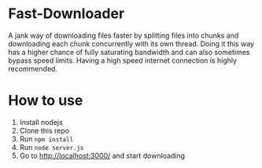 # Fast-Downloader
A jank way of downloading files faster by splitting files into chunks and downloading each chunk concurrently with its own thread. Doing it this way has a higher chance of fully saturating bandwidth and can also sometimes bypass speed limits. Having a high speed internet connection is highly recommended.

# How to use
1. Install nodejs
2. Clone this repo
3. Run `npm install`
4. Run `node server.js`
5. Go to [http://localhost:3000/](http://localhost:3000/) and start downloading